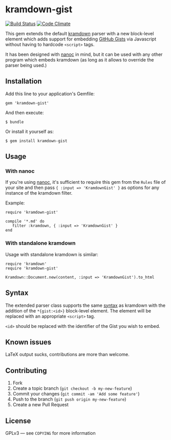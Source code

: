 kramdown-gist
=============

[![Build Status](https://travis-ci.org/rfc1459/kramdown-gist.png)](https://travis-ci.org/rfc1459/kramdown-gist)
[![Code Climate](https://codeclimate.com/badge.png)](https://codeclimate.com/github/rfc1459/kramdown-gist)

This gem extends the default [kramdown][] parser with a new block-level
element which adds support for embedding [GitHub Gists][gists] via
Javascript without having to hardcode `<script>` tags.

It has been designed with [nanoc][] in mind, but it can be used with
any other program which embeds kramdown (as long as it allows to
override the parser being used.)


Installation
------------

Add this line to your application's Gemfile:

    gem 'kramdown-gist'

And then execute:

    $ bundle

Or install it yourself as:

    $ gem install kramdown-gist


Usage
-----

### With nanoc

If you're using [nanoc][], it's sufficient to require this gem from the
`Rules` file of your site and then pass `{ :input => 'KramdownGist' }` as
options for any instance of the kramdown filter.

Example:

    require 'kramdown-gist'

    compile '*.md' do
       filter :kramdown, { :input => 'KramdownGist' }
    end


### With standalone kramdown

Usage with standalone kramdown is similar:

    require 'kramdown'
    require 'kramdown-gist'

    Kramdown::Document.new(content, :input => 'KramdownGist').to_html


Syntax
------

The extended parser class supports the same [syntax][km-syntax] as kramdown
with the addition of the `*{gist:<id>}` block-level element. The element
will be replaced with an appropriate `<script>` tag.

`<id>` should be replaced with the identifier of the Gist you wish to embed.


Known issues
------------

LaTeX output sucks, contributions are more than welcome.


Contributing
------------

1. Fork
2. Create a topic branch (`git checkout -b my-new-feature`)
3. Commit your changes (`git commit -am 'Add some feature'`)
4. Push to the branch (`git push origin my-new-feature`)
5. Create a new Pull Request


License
-------

GPLv3 &mdash; see `COPYING` for more information


[kramdown]: http://kramdown.rubyforge.org/
[km-syntax]: http://kramdown.rubyforge.org/syntax.html
[gists]: https://gist.github.com/
[nanoc]: http://nanoc.stoneship.org/
